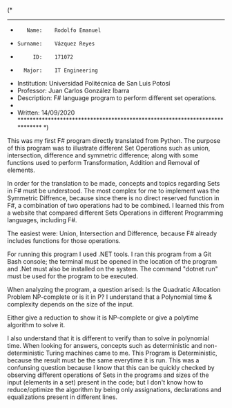 (*
 * *****************************************************************************
 *        Name:    Rodolfo Emanuel   
 *     Surname:    Vázquez Reyes
 *          ID:    171072
 *       Major:    IT Engineering
 * Institution:    Universidad Politécnica de San Luis Potosí
 *   Professor:    Juan Carlos González Ibarra
 * Description:    F# language program to perform different set operations.
 *                
 *  Written:       14/09/2020
 **************************************************************************** *)

This was my first F# program directly translated from Python. 
The purpose of this program was to illustrate different Set Operations such as union, intersection, difference and symmetric difference;
along with some functions used to perform Transformation, Addition and Removal of elements. 

In order for the translation to be made, concepts and topics regarding Sets in F# must be understood. 
The most complex for me to implement was the Symmetric Diffrence, because since there is no direct reserved function in F#,
a combination of two operations had to be combined. I learned this from a website that compared different Sets Operations in 
different Programming languages, including F#.

The easiest were: Union, Intersection and Difference, because F# already includes functions for those operations. 

For running this program I used .NET tools.
I ran this program from a Git Bash console; the terminal must be opened in the location of the program and .Net must also
be installed on the system. The command "dotnet run" must be used for the program to be executed. 

When analyzing the program, a question arised: Is the Quadratic Allocation Problem NP-complete or is it in P?
I understand that a Polynomial time & complexity depends on the size of the input. 

Either give a reduction to show it is NP-complete or give a polytime algorithm to solve it.

I also understand that it is different to verify than to solve in polynomial time. When looking for answers, concepts such as deterministic and 
non-deterministic Turing machines came to me. 
This Program is Deterministic, because the result must be the same everytime it is run. 
This was a confunsing question because I know that this can be quickly checked by observing different operations of Sets in the programs and sizes of 
the input (elements in a set) present in the code; but I don't know how to reduce/optimize the algorithm by being only assignations, declarations 
and equalizations present in different lines.